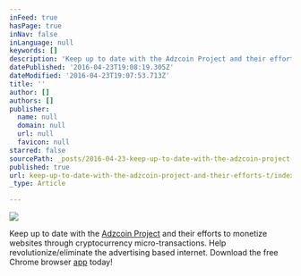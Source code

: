 ```yaml
---
inFeed: true
hasPage: true
inNav: false
inLanguage: null
keywords: []
description: 'Keep up to date with the Adzcoin Project and their efforts to monetize websites through cryptocurrency micro-transactions. Help revolutionize/eliminate the advertising based internet. Download the free Chrome browser app today!'
datePublished: '2016-04-23T19:08:19.305Z'
dateModified: '2016-04-23T19:07:53.713Z'
title: ''
author: []
authors: []
publisher:
  name: null
  domain: null
  url: null
  favicon: null
starred: false
sourcePath: _posts/2016-04-23-keep-up-to-date-with-the-adzcoin-project-and-their-efforts-t.md
published: true
url: keep-up-to-date-with-the-adzcoin-project-and-their-efforts-t/index.html
_type: Article

---
```

![](https://the-grid-user-content.s3-us-west-2.amazonaws.com/be01b0f7-43d6-4065-a0e9-787c97995881.jpg)

Keep up to date with the [Adzcoin Project][0] and their efforts to monetize websites through cryptocurrency micro-transactions. Help revolutionize/eliminate the advertising based internet. Download the free Chrome browser [app][1] today!

[0]: http://adzcoindesk.com/will-adzcoin-monetization-replace-the-ad-supported-web-soon/
[1]: https://chrome.google.com/webstore/detail/adzcoin-savers/klbfpaaimakohenmbjjpalbchocckpfg?hl=en